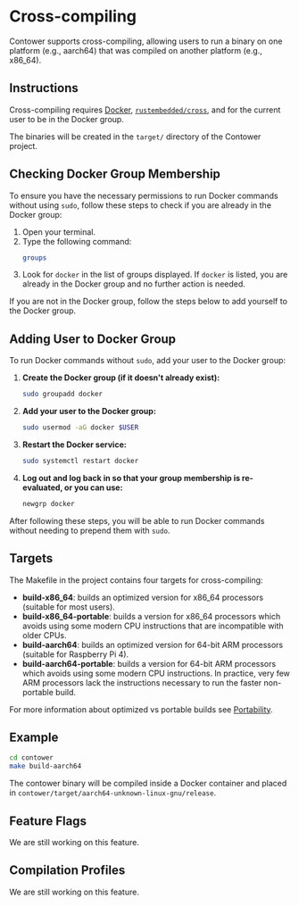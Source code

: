 # Cross-compiling

Contower supports cross-compiling, allowing users to run a binary on one platform (e.g., aarch64) that was compiled on another platform (e.g., x86_64).

## Instructions

Cross-compiling requires [Docker](https://www.docker.com/products/docker-desktop/), [`rustembedded/cross`](https://github.com/cross-rs/cross), and for the current user to be in the Docker group.

The binaries will be created in the `target/` directory of the Contower project.

## Checking Docker Group Membership

To ensure you have the necessary permissions to run Docker commands without using `sudo`, follow these steps to check if you are already in the Docker group:

1. Open your terminal.
2. Type the following command:
    ```bash
    groups
    ```
3. Look for `docker` in the list of groups displayed. If `docker` is listed, you are already in the Docker group and no further action is needed.

If you are not in the Docker group, follow the steps below to add yourself to the Docker group.

## Adding User to Docker Group

To run Docker commands without `sudo`, add your user to the Docker group:

1.  **Create the Docker group (if it doesn't already exist):**

    ```bash
    sudo groupadd docker
    ```

2.  **Add your user to the Docker group:**

    ```bash
    sudo usermod -aG docker $USER
    ```

3.  **Restart the Docker service:**

    ```bash
    sudo systemctl restart docker
    ```

4.  **Log out and log back in so that your group membership is re-evaluated, or you can use:**
    ```bash
    newgrp docker
    ```

After following these steps, you will be able to run Docker commands without needing to prepend them with `sudo`.

## Targets

The Makefile in the project contains four targets for cross-compiling:

-   **build-x86_64**: builds an optimized version for x86_64 processors (suitable for most users).
-   **build-x86_64-portable**: builds a version for x86_64 processors which avoids using some modern CPU instructions that are incompatible with older CPUs.
-   **build-aarch64**: builds an optimized version for 64-bit ARM processors (suitable for Raspberry Pi 4).
-   **build-aarch64-portable**: builds a version for 64-bit ARM processors which avoids using some modern CPU instructions. In practice, very few ARM processors lack the instructions necessary to run the faster non-portable build.
<!-- TODO: Add link to portability -->

For more information about optimized vs portable builds see [Portability](#).

## Example

```bash
cd contower
make build-aarch64
```

The contower binary will be compiled inside a Docker container and placed in `contower/target/aarch64-unknown-linux-gnu/release`.

## Feature Flags

<!-- TODO -->

We are still working on this feature.

<!-- When using the Makefile, the set of features used for building can be controlled with the environment variable `CROSS_FEATURES`. See [Feature Flags](#) for available features. -->

## Compilation Profiles

<!-- TODO -->

We are still working on this feature.

<!-- When using the Makefile, the build profile can be controlled with the environment variable `CROSS_PROFILE`. See [Compilation Profiles](#) for available profiles. -->
